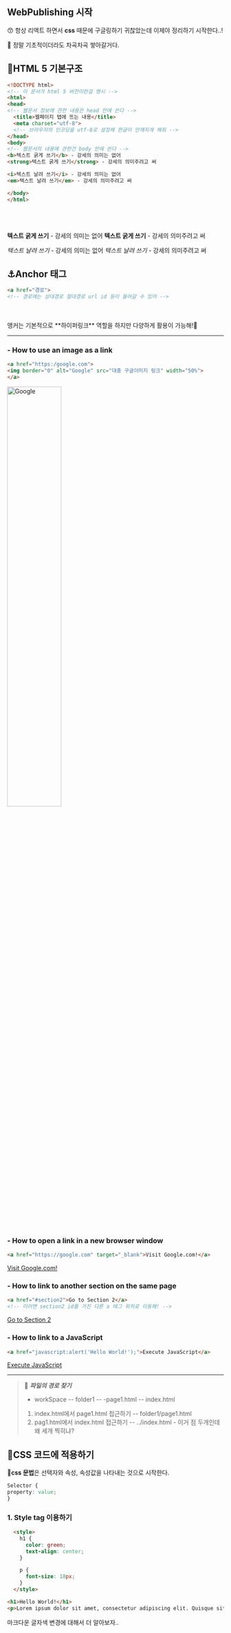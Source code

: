 ## WebPublishing 시작

😙 항상 리액트 하면서 **css** 때문에 구글링하기 귀찮았는데 이제야 정리하기 시작한다..!

🤯 정말 기초적이더라도 차곡차곡 쌓아갈거다.
## 🏢HTML 5 기본구조

```html
<!DOCTYPE html>
<!-- 이 문서가 html 5 버전이란걸 명시 -->
<html>
<head>
<!-- 웹문서 정보에 관한 내용은 head 안에 쓴다 -->
  <title>웹페이지 탭에 뜨는 내용</title>
  <meta charset="utf-8">
  <!-- 브라우저의 인코딩을 utf-8로 설정해 한글이 안깨지게 해줘 -->
</head>
<body>
<!-- 웹문서의 내용에 관한건 body 안에 쓴다 -->
<b>텍스트 굵게 쓰기</b> - 강세의 의미는 없어
<strong>텍스트 굵게 쓰기</strong> - 강세의 의미주려고 써  

<i>텍스트 날려 쓰기</i> - 강세의 의미는 없어
<em>텍스트 날려 쓰기</em> - 강세의 의미주려고 써  

</body>
</html>
```
<br>
<br>
<br>

 <!DOCTYPE html>
<!-- 이 문서가 html 5 버전이란걸 명시 -->
<html>
<head>
<!-- 웹문서 정보에 관한 내용은 head 안에 쓴다 -->
  <title>웹페이지 탭에 뜨는 내용</title>
  <meta charset="utf-8">
  <!-- 브라우저의 인코딩을 utf-8로 설정해 한글이 안깨지게 해줘 -->
</head>
<body>
<!-- 웹문서의 내용에 관한건 body 안에 쓴다 -->
<b>텍스트 굵게 쓰기</b> - 강세의 의미는 없어
<strong>텍스트 굵게 쓰기</strong> - 강세의 의미주려고 써  

<i>텍스트 날려 쓰기</i> - 강세의 의미는 없어
<em>텍스트 날려 쓰기</em> - 강세의 의미주려고 써  

</body>
</html>


## ⚓️Anchor 태그
```html
<a href="경로">
<!-- 경로에는 상대경로 절대경로 url id 등이 들어갈 수 있어 -->
```

<br/>
<br/>
앵커는 기본적으로 **하이퍼링크** 역할을 하지만 다양하게 활용이 가능해!🐤
<br/>

---
### - **How to use an image as a link**
```html
<a href="https:/google.com">
<img border="0" alt="Google" src="대충 구글이미지 링크" width="50%">
</a>
```

<a href="https://google.com">
<img border="0" alt="Google" src="https://upload.wikimedia.org/wikipedia/commons/thumb/2/2f/Google_2015_logo.svg/1200px-Google_2015_logo.svg.png" width="50%" >
</a>

### - **How to open a link in a new browser window**
```html
<a href="https://google.com" target="_blank">Visit Google.com!</a>
```
<a href="https://google.com" target="_blank">Visit Google.com!</a>


### - **How to link to another section on the same page**
```html
<a href="#section2">Go to Section 2</a>
<!-- 이러면 section2 id를 가진 다른 a 태그 위치로 이동해! -->
```
<a href="#section2">Go to Section 2</a>

### - **How to link to a JavaScript**
```html
<a href="javascript:alert('Hello World!');">Execute JavaScript</a>
```

   <a href = "javascript:alert('Hello World!');">Execute JavaScript</a>

---

> 🐣 _**파일의 경로 찾기**_
> - workSpace
> -- folder1 
> -- -page1.html
> -- index.html
>
>1. index.html에서 page1.html 접근하기
>-- folder1/page1.html
>2. pag1.html에서 index.html 접근하기
>-- ../index.html - 이거 점 두개인데 왜 세개 찍히냐?

 
## 🌝CSS 코드에 적용하기

🙉**css 문법**은 선택자와 속성, 속성값을 나타내는 것으로 시작한다.

```css
Selector {
property: value;
}
```
### 1. Style tag 이용하기

```html
  <style>
    h1 {
      color: green;
      text-align: center;
    }

    p {
      font-size: 18px;
    }
  </style>
```

```html
<h1>Hello World!</h1>
<p>Lorem ipsum dolor sit amet, consectetur adipiscing elit. Quisque sit amet lorem sit amet nunc ornare convallis. Pellentesque ac posuere lectus. In eu ipsum et quam finibus fermentum vitae sit amet magna.</p>
```
마크다운 글자색 변경에 대해서 더 알아보자..
